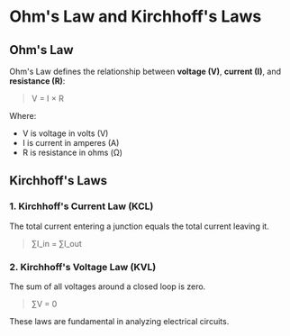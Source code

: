 # Ohm's Law and Kirchhoff's Laws

## Ohm's Law

Ohm's Law defines the relationship between **voltage (V)**, **current (I)**, and **resistance (R)**:

> V = I × R

Where:
- V is voltage in volts (V)
- I is current in amperes (A)
- R is resistance in ohms (Ω)

## Kirchhoff's Laws

### 1. Kirchhoff's Current Law (KCL)

The total current entering a junction equals the total current leaving it.

> ∑I_in = ∑I_out

### 2. Kirchhoff's Voltage Law (KVL)

The sum of all voltages around a closed loop is zero.

> ∑V = 0

These laws are fundamental in analyzing electrical circuits.
